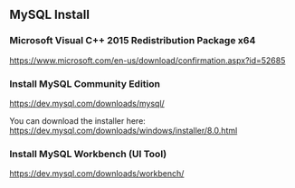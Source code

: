 ## MySQL Install

### Microsoft Visual C++ 2015 Redistribution Package x64
https://www.microsoft.com/en-us/download/confirmation.aspx?id=52685

### Install MySQL Community Edition
https://dev.mysql.com/downloads/mysql/

You can download the installer here:
https://dev.mysql.com/downloads/windows/installer/8.0.html

### Install MySQL Workbench (UI Tool)
https://dev.mysql.com/downloads/workbench/
